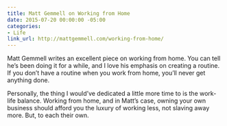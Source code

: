 ```yaml
---
title: Matt Gemmell on Working from Home
date: 2015-07-20 00:00:00 -05:00
categories:
- Life
link_url: http://mattgemmell.com/working-from-home/
---
```


Matt Gemmell writes an excellent piece on working from home. You can tell he’s been doing it for a while, and I love his emphasis on creating a routine. If you don’t have a routine when you work from home, you’ll never get anything done.

Personally, the thing I would’ve dedicated a little more time to is the work-life balance. Working from home, and in Matt’s case, owning your own business should afford you the luxury of working less, not slaving away more. But, to each their own.
